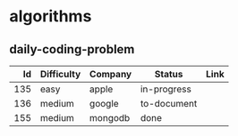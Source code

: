 # algorithms

## daily-coding-problem

| Id  | Difficulty | Company | Status      | Link |
|----:|------------|---------|-------------|------|
| 135 | easy       | apple   | in-progress |      |
| 136 | medium     | google  | to-document |      |
| 155 | medium     | mongodb | done        |      |
